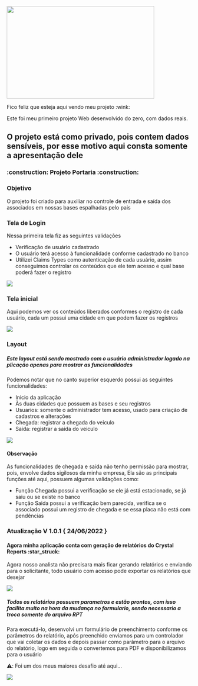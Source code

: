 
<div>
  <img src="https://user-images.githubusercontent.com/97187822/172213833-7e4e132b-8f03-4ca9-a3f6-5ff1739bfba3.gif" width="400px" height="250px" />
  </div>
  
<p> Fico feliz que esteja aqui vendo meu projeto :wink: </p>
<p> Este foi meu primeiro projeto Web desenvolvido do zero, com dados reais. </p>

<h2> O projeto está como privado, pois contem dados sensíveis, por esse motivo aqui consta somente a apresentação dele </h2>
<h3> :construction: Projeto Portaria :construction: </h3>

<h3> Objetivo </h3>

<p> O projeto foi criado para auxiliar no controle de entrada e saída dos associados em nossas bases espalhadas pelo pais <p/>

<h3> Tela de Login </h3>

<p> Nessa primeira tela fiz as seguintes validações </p>

<ul>
  <li> Verificação de usuário cadastrado </li>
  <li> O usuário terá acesso à funcionalidade conforme cadastrado no banco </li>
  <li> Utilizei Claims Types como autenticação de cada usuário, assim conseguimos controlar os conteúdos que ele tem acesso e qual base poderá fazer o registro </li>
</ul>
  
<div>
  <img src="https://user-images.githubusercontent.com/97187822/172205609-ec731063-8551-44d4-8a5b-9f3fbe4307a1.png" />
  </div>
  
<h3> Tela inicial </h3>
<p> Aqui podemos ver os conteúdos liberados conformes o registro de cada usuário, cada um possui uma cidade em que podem fazer os registros </p>

<div>
  <img src="https://user-images.githubusercontent.com/97187822/172209065-3715ef70-017b-4685-9413-43ae779194b9.gif" />
  </div>
  
  <h3> Layout </h3>
  <h5> Este layout está sendo mostrado com o usuário administrador logado na plicação apenas para mostrar as funcionalidades </h5>
  <p> Podemos notar que no canto superior esquerdo possui as seguintes funcionalidades: </p>
  
  <ul>
  <li> Inicio da aplicação </li>
  <li> Às duas cidades que possuem as bases e seu registros </li>
  <li> Usuarios: somente o administrador tem acesso, usado para criação de cadastros e alterações </li>
  <li> Chegada: registrar a chegada do veiculo </li>
  <li> Saida: registrar a saida do veiculo </li>
  </ul>
  
  <div>
  <img src="https://user-images.githubusercontent.com/97187822/172211244-904cac1f-a345-407d-a696-5e0434f6463b.gif" />
  </div>
  <h4> Observação </h4>
  <p> As funcionalidades de chegada e saída não tenho permissão para mostrar, pois, envolve dados sigilosos da minha empresa,
  Ela são as principais funções até aqui, possuem algumas validações como: </p>
  
  <ul>
  <li> Função Chegada possui a verificação se ele já está estacionado, se já saiu ou se existe no banco </li>
  <li> Função Saida possui a verificação bem parecida, verifica se o associado possui um registro de chegada e se essa placa não está com pendências </li>
  </ul>
  
  <h3> Atualização V 1.0.1 { 24/06/2022 }</h3>
  
  <h4> Agora minha aplicação conta com geração de relatórios do Crystal Reports :star_struck: </h4>
  
  <p> Agora nosso analista não precisara mais ficar gerando relatórios e enviando para o solicitante, todo usuário com acesso pode 
  exportar os relatórios que desejar </p>
  
  <div>
  <img src="https://user-images.githubusercontent.com/97187822/175658804-5a465f8e-30ad-4d2d-9c05-ef865bf8877c.gif" />
  </div>
  
  <h5> Todos os relatórios possuem parametros e estão prontos, com isso facilita muito na hora da mudança no formulario, sendo necessario 
  a troca somente do arquivo RPT </h5>
  
  <p> Para executá-lo, desenvolvi um formulário de preenchimento conforme os parâmetros do relatório, após preenchido enviamos para um controlador
  que vai coletar os dados e depois passar como parâmetro para o arquivo do relatório, logo em seguida o convertemos para PDF e disponibilizamos para o usuário
  </p>
  
  <p> ⚠️: Foi um dos meus maiores desafio até aqui... </p>
  
  <div>
  <img src="https://user-images.githubusercontent.com/97187822/175660591-fab056ab-817b-4771-8c64-17290ee6022f.gif" />
  </div>
  
  
  
  
  
  
  
  
  
  
